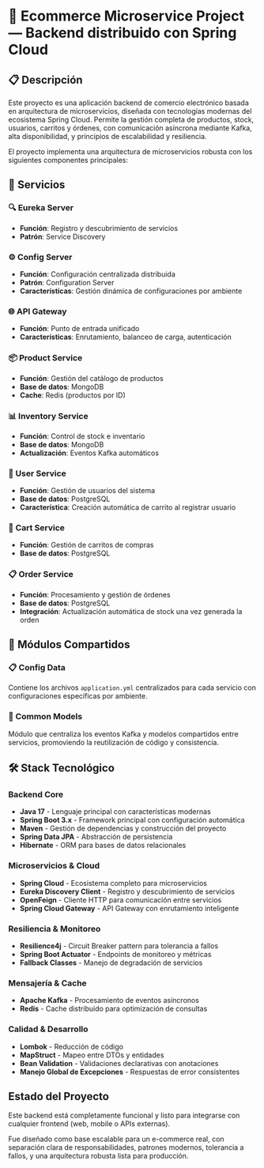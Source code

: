 # 🛒 Ecommerce Microservice Project — Backend distribuido con Spring Cloud

## 📋 Descripción

Este proyecto es una aplicación backend de comercio electrónico basada en arquitectura de microservicios, diseñada con tecnologías modernas del ecosistema Spring Cloud. Permite la gestión completa de productos, stock, usuarios, carritos y órdenes, con comunicación asíncrona mediante Kafka, alta disponibilidad, y principios de escalabilidad y resiliencia.

El proyecto implementa una arquitectura de microservicios robusta con los siguientes componentes principales:

## 🚀 Servicios

### 🔍 Eureka Server
- **Función**: Registro y descubrimiento de servicios
- **Patrón**: Service Discovery

### ⚙️ Config Server
- **Función**: Configuración centralizada distribuida
- **Patrón**: Configuration Server
- **Características**: Gestión dinámica de configuraciones por ambiente

### 🌐 API Gateway
- **Función**: Punto de entrada unificado
- **Características**: Enrutamiento, balanceo de carga, autenticación

### 📦 Product Service
- **Función**: Gestión del catálogo de productos
- **Base de datos**: MongoDB
- **Cache**: Redis (productos por ID)

### 📊 Inventory Service
- **Función**: Control de stock e inventario
- **Base de datos**: MongoDB
- **Actualización**: Eventos Kafka automáticos

### 👤 User Service
- **Función**: Gestión de usuarios del sistema
- **Base de datos**: PostgreSQL
- **Característica**: Creación automática de carrito al registrar usuario

### 🛒 Cart Service
- **Función**: Gestión de carritos de compras
- **Base de datos**: PostgreSQL

### 📋 Order Service
- **Función**: Procesamiento y gestión de órdenes
- **Base de datos**: PostgreSQL
- **Integración**: Actualización automática de stock una vez generada la orden

## 📁 Módulos Compartidos

### 📋 Config Data
Contiene los archivos `application.yml` centralizados para cada servicio con configuraciones específicas por ambiente.

### 🔄 Common Models
Módulo que centraliza los eventos Kafka y modelos compartidos entre servicios, promoviendo la reutilización de código y consistencia.

## 🛠️ Stack Tecnológico

### Backend Core
- **Java 17** - Lenguaje principal con características modernas
- **Spring Boot 3.x** - Framework principal con configuración automática
- **Maven** - Gestión de dependencias y construcción del proyecto
- **Spring Data JPA** - Abstracción de persistencia
- **Hibernate** - ORM para bases de datos relacionales

### Microservicios & Cloud
- **Spring Cloud** - Ecosistema completo para microservicios
- **Eureka Discovery Client** - Registro y descubrimiento de servicios
- **OpenFeign** - Cliente HTTP para comunicación entre servicios
- **Spring Cloud Gateway** - API Gateway con enrutamiento inteligente

### Resiliencia & Monitoreo
- **Resilience4j** - Circuit Breaker pattern para tolerancia a fallos
- **Spring Boot Actuator** - Endpoints de monitoreo y métricas
- **Fallback Classes** - Manejo de degradación de servicios

### Mensajería & Cache
- **Apache Kafka** - Procesamiento de eventos asíncronos
- **Redis** - Cache distribuido para optimización de consultas

### Calidad & Desarrollo
- **Lombok** - Reducción de código
- **MapStruct** - Mapeo entre DTOs y entidades
- **Bean Validation** - Validaciones declarativas con anotaciones
- **Manejo Global de Excepciones** - Respuestas de error consistentes

## Estado del Proyecto

Este backend está completamente funcional y listo para integrarse con cualquier frontend (web, mobile o APIs externas).

Fue diseñado como base escalable para un e-commerce real, con separación clara de responsabilidades, patrones modernos, tolerancia a fallos, y una arquitectura robusta lista para producción.